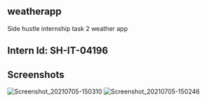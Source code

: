 ## weatherapp

Side hustle internship task 2 weather app

## Intern Id: SH-IT-04196

## Screenshots

![Screenshot_20210705-150310](https://user-images.githubusercontent.com/49036534/124484950-f41ed080-dda3-11eb-82d1-12219d99488e.png)
![Screenshot_20210705-150246](https://user-images.githubusercontent.com/49036534/124484954-f6812a80-dda3-11eb-957f-a539ac4d901c.png)
